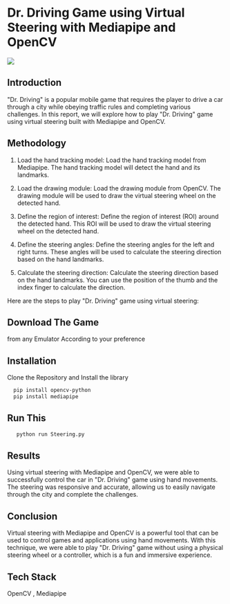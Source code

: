 # Dr. Driving Game using Virtual Steering with Mediapipe and OpenCV

![](https://github.com/sv2441/Dr.-Driving-Game-using-Virtual-Steering-with-Mediapipe-and-OpenCV/blob/master/output.gif)

## Introduction

"Dr. Driving" is a popular mobile game that requires the player to drive a car through a city while obeying traffic rules and completing various challenges. In this report, we will explore how to play "Dr. Driving" game using virtual steering built with Mediapipe and OpenCV.

## Methodology

1) Load the hand tracking model: Load the hand tracking model from Mediapipe. The hand tracking model will detect the hand and its landmarks.

2) Load the drawing module: Load the drawing module from OpenCV. The drawing module will be used to draw the virtual steering wheel on the detected hand.

3) Define the region of interest: Define the region of interest (ROI) around the detected hand. This ROI will be used to draw the virtual steering wheel on the detected hand.

4) Define the steering angles: Define the steering angles for the left and right turns. These angles will be used to calculate the steering direction based on the hand landmarks.

5) Calculate the steering direction: Calculate the steering direction based on the hand landmarks. You can use the position of the thumb and the index finger to calculate the direction.


Here are the steps to play "Dr. Driving" game using virtual steering:
## Download The Game
from any Emulator According to your preference

## Installation

Clone the Repository
and Install the library

```bash
  pip install opencv-python
  pip install mediapipe
```

## Run This

```bash
   python run Steering.py
```

## Results

Using virtual steering with Mediapipe and OpenCV, we were able to successfully control the car in "Dr. Driving" game using hand movements. The steering was responsive and accurate, allowing us to easily navigate through the city and complete the challenges.

## Conclusion

Virtual steering with Mediapipe and OpenCV is a powerful tool that can be used to control games and applications using hand movements. With this technique, we were able to play "Dr. Driving" game without using a physical steering wheel or a controller, which is a fun and immersive experience.

## Tech Stack

OpenCV , Mediapipe

